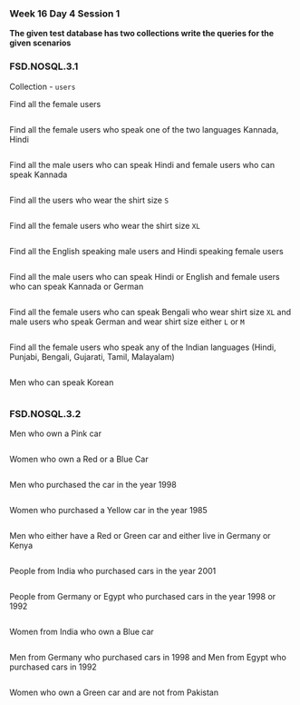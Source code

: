 ### Week 16 Day 4 Session 1

**The given test database has two collections write the queries for the given scenarios**

### FSD.NOSQL.3.1

Collection - `users`

Find all the female users

```json

```

Find all the female users who speak one of the two languages Kannada, Hindi

```json

```

Find all the male users who can speak Hindi and female users who can speak Kannada

```json

```

Find all the users who wear the shirt size `S`

```json

```

Find all the female users who wear the shirt size `XL`

```json

```

Find all the English speaking male users and Hindi speaking female users

```json

```

Find all the male users who can speak Hindi or English and female users who can speak Kannada or German

```json

```

Find all the female users who can speak Bengali who wear shirt size `XL` and male users who speak German and wear shirt size either `L` or `M`

```json

```

Find all the female users who speak any of the Indian languages (Hindi, Punjabi, Bengali, Gujarati, Tamil, Malayalam)

```json

```

Men who can speak Korean

```json

```

### FSD.NOSQL.3.2

Men who own a Pink car

```json

```

Women who own a Red or a Blue Car

```json

```

Men who purchased the car in the year 1998

```json

```

Women who purchased a Yellow car in the year 1985

```json

```

Men who either have a Red or Green car and either live in Germany or Kenya

```json

```

People from India who purchased cars in the year 2001

```json

```

People from Germany or Egypt who purchased cars in the year 1998 or 1992

```json

```

Women from India who own a Blue car

```json

```

Men from Germany who purchased cars in 1998 and Men from Egypt who purchased cars in 1992

```json

```

Women who own a Green car and are not from Pakistan

```json

```
